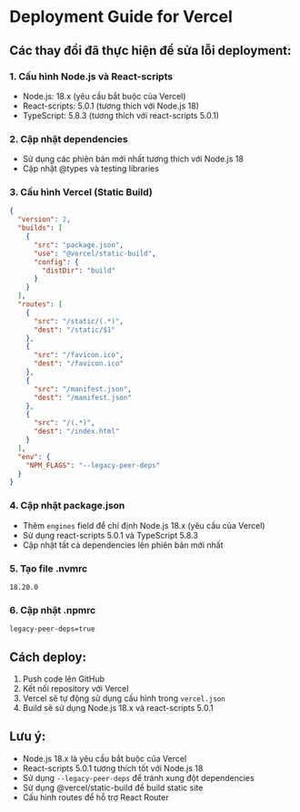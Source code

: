 # Deployment Guide for Vercel

## Các thay đổi đã thực hiện để sửa lỗi deployment:

### 1. Cấu hình Node.js và React-scripts
- Node.js: 18.x (yêu cầu bắt buộc của Vercel)
- React-scripts: 5.0.1 (tương thích với Node.js 18)
- TypeScript: 5.8.3 (tương thích với react-scripts 5.0.1)

### 2. Cập nhật dependencies
- Sử dụng các phiên bản mới nhất tương thích với Node.js 18
- Cập nhật @types và testing libraries

### 3. Cấu hình Vercel (Static Build)
```json
{
  "version": 2,
  "builds": [
    {
      "src": "package.json",
      "use": "@vercel/static-build",
      "config": {
        "distDir": "build"
      }
    }
  ],
  "routes": [
    {
      "src": "/static/(.*)",
      "dest": "/static/$1"
    },
    {
      "src": "/favicon.ico",
      "dest": "/favicon.ico"
    },
    {
      "src": "/manifest.json",
      "dest": "/manifest.json"
    },
    {
      "src": "/(.*)",
      "dest": "/index.html"
    }
  ],
  "env": {
    "NPM_FLAGS": "--legacy-peer-deps"
  }
}
```

### 4. Cập nhật package.json
- Thêm `engines` field để chỉ định Node.js 18.x (yêu cầu của Vercel)
- Sử dụng react-scripts 5.0.1 và TypeScript 5.8.3
- Cập nhật tất cả dependencies lên phiên bản mới nhất

### 5. Tạo file .nvmrc
```
18.20.0
```

### 6. Cập nhật .npmrc
```
legacy-peer-deps=true
```

## Cách deploy:

1. Push code lên GitHub
2. Kết nối repository với Vercel
3. Vercel sẽ tự động sử dụng cấu hình trong `vercel.json`
4. Build sẽ sử dụng Node.js 18.x và react-scripts 5.0.1

## Lưu ý:
- Node.js 18.x là yêu cầu bắt buộc của Vercel
- React-scripts 5.0.1 tương thích tốt với Node.js 18
- Sử dụng `--legacy-peer-deps` để tránh xung đột dependencies
- Sử dụng @vercel/static-build để build static site
- Cấu hình routes để hỗ trợ React Router 